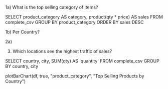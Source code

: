1a) What is the top selling category of items?

SELECT product_category AS category, product(qty * price) AS sales
FROM complete_csv
GROUP BY product_category
ORDER BY sales DESC

1b) Per Country?


2a)



3) Which locations see the highest traffic of sales?


SELECT country, city, SUM(qty) AS 'quantity'
FROM complete_csv
GROUP BY country, city

plotBarChart(df, true, "product_category", "Top Selling Products by Country")